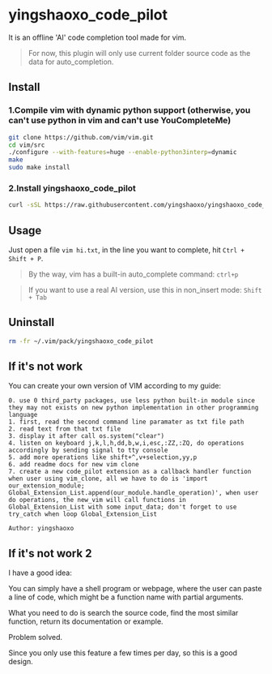 # yingshaoxo_code_pilot
It is an offline 'AI' code completion tool made for vim.

> For now, this plugin will only use current folder source code as the data for auto_completion.

## Install
### 1.Compile vim with dynamic python support (otherwise, you can't use python in vim and can't use YouCompleteMe)
```bash
git clone https://github.com/vim/vim.git
cd vim/src
./configure --with-features=huge --enable-python3interp=dynamic
make
sudo make install
```

### 2.Install yingshaoxo_code_pilot
```bash
curl -sSL https://raw.githubusercontent.com/yingshaoxo/yingshaoxo_code_pilot/main/install.sh | bash
```

## Usage
Just open a file `vim hi.txt`, in the line you want to complete, hit `Ctrl + Shift + P`.

> By the way, vim has a built-in auto_complete command: `ctrl+p`

> If you want to use a real AI version, use this in non_insert mode: `Shift + Tab`

## Uninstall
```bash
rm -fr ~/.vim/pack/yingshaoxo_code_pilot
```

## If it's not work
You can create your own version of VIM according to my guide:
```
0. use 0 third_party packages, use less python built-in module since they may not exists on new python implementation in other programming language
1. first, read the second command line paramater as txt file path
2. read text from that txt file
3. display it after call os.system("clear")
4. listen on keyboard j,k,l,h,dd,b,w,i,esc,:ZZ,:ZQ, do operations accordingly by sending signal to tty console
5. add more operations like shift+^,v+selection,yy,p
6. add readme docs for new vim clone
7. create a new code_pilot extension as a callback handler function when user using vim_clone, all we have to do is 'import our_extension_module; Global_Extension_List.append(our_module.handle_operation)', when user do operations, the new_vim will call functions in Global_Extension_List with some input_data; don't forget to use try_catch when loop Global_Extension_List

Author: yingshaoxo
```

## If it's not work 2
I have a good idea: 

You can simply have a shell program or webpage, where the user can paste a line of code, which might be a function name with partial arguments.

What you need to do is search the source code, find the most similar function, return its documentation or example.

Problem solved. 

Since you only use this feature a few times per day, so this is a good design.

<!--
## Todo List (may never complish)
* Make a pure python service that only have two API: `scan_folder(path)` and `generate_code(previous_code)->list[str]`
* In vim plugin, we simply call the two functions to: 1. scan current file parent folder. 2. do code generation,
* Integrade https://huggingface.co/Salesforce/codet5p-220m-py

To achive that, you should have a command line to launch a server, for example `yingshaoxo_code_pilot`

And it should have some commands like `yingshaoxo_code_pilot start`, `yingshaoxo_code_pilot start_with_codet5`, `yingshaoxo_code_pilot shell`, `yingshaoxo_code_pilot scan *`

> I suddently realize the server can get launched in vim script when user start edit a file. Just do a service port check, if it exists, do not launch service. if it not exists, launch service. And in the same python script, you also expose client functions, so the vim script can call when user hit some keys.
-->
